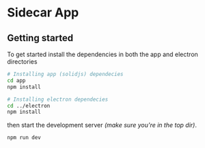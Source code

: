 # Sidecar App

## Getting started

To get started install the dependencies in both the app and electron directories

```bash
# Installing app (solidjs) dependecies
cd app
npm install

# Installing electron dependecies
cd ../electron
npm install
```

then start the development server _(make sure you're in the top dir)_.

```
npm run dev
```
